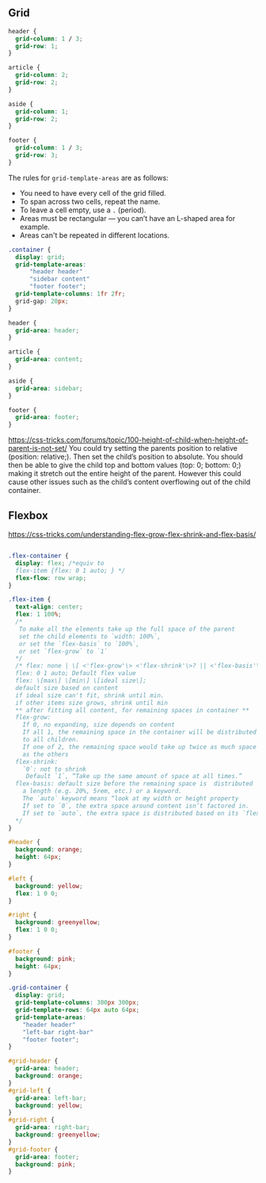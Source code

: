 ## Grid

```css
header {
  grid-column: 1 / 3;
  grid-row: 1;
}

article {
  grid-column: 2;
  grid-row: 2;
}

aside {
  grid-column: 1;
  grid-row: 2;
}

footer {
  grid-column: 1 / 3;
  grid-row: 3;
}
```


The rules for `grid-template-areas` are as follows:

-   You need to have every cell of the grid filled.
-   To span across two cells, repeat the name.
-   To leave a cell empty, use a `.` (period).
-   Areas must be rectangular — you can’t have an L-shaped area for example.
-   Areas can't be repeated in different locations.

```css
.container {
  display: grid;
  grid-template-areas:
      "header header"
      "sidebar content"
      "footer footer";
  grid-template-columns: 1fr 2fr;
  grid-gap: 20px;
}

header {
  grid-area: header;
}

article {
  grid-area: content;
}

aside {
  grid-area: sidebar;
}

footer {
  grid-area: footer;
}
```

https://css-tricks.com/forums/topic/100-height-of-child-when-height-of-parent-is-not-set/
You could try setting the parents position to relative (position: relative;). Then set the child’s position to absolute. You should then be able to give the child top and bottom values (top: 0; bottom: 0;) making it stretch out the entire height of the parent. However this could cause other issues such as the child’s content overflowing out of the child container.


## Flexbox

https://css-tricks.com/understanding-flex-grow-flex-shrink-and-flex-basis/

```css

.flex-container {
  display: flex; /*equiv to
  flex-item {flex: 0 1 auto; } */
  flex-flow: row wrap;
}

.flex-item {
  text-align: center;
  flex: 1 100%;
  /*
   To make all the elements take up the full space of the parent
   set the child elements to `width: 100%`, 
   or set the `flex-basis` to `100%`, 
   or set `flex-grow` to `1`
  */
  /* flex: none | \[ <'flex-grow'\> <'flex-shrink'\>? || <'flex-basis'\> \]
  flex: 0 1 auto; Default flex value
  flex: \[max\] \[min\] \[ideal size\];
  default size based on content
  if ideal size can't fit, shrink until min.
  if other items size grows, shrink until min 
  ** after fitting all content, for remaining spaces in container **
  flex-grow: 
  	If 0, no expanding, size depends on content
  	If all 1, the remaining space in the container will be distributed equally
	to all children. 
  	If one of 2, the remaining space would take up twice as much space 
	as the others
  flex-shrink:
  	`0`: not to shrink
	 Default `1`, “Take up the same amount of space at all times.” 
  flex-basis: default size before the remaining space is  distributed
  	a length (e.g. 20%, 5rem, etc.) or a keyword. 
	The `auto` keyword means “look at my width or height property
	If set to `0`, the extra space around content isn’t factored in. 
	If set to `auto`, the extra space is distributed based on its `flex-grow`
  */
}

#header {
  background: orange;
  height: 64px;
}

#left {
  background: yellow;
  flex: 1 0 0;
}

#right {
  background: greenyellow;
  flex: 1 0 0;
}

#footer {
  background: pink;
  height: 64px;
}

.grid-container {
  display: grid;
  grid-template-columns: 300px 300px;
  grid-template-rows: 64px auto 64px;
  grid-template-areas:
    "header header"
    "left-bar right-bar"
    "footer footer";
}

#grid-header {
  grid-area: header;
  background: orange;
}
#grid-left {
  grid-area: left-bar;
  background: yellow;
}
#grid-right {
  grid-area: right-bar;
  background: greenyellow;
}
#grid-footer {
  grid-area: footer;
  background: pink;
}

```
